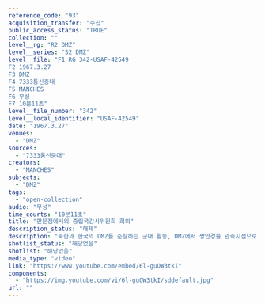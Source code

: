 ```yaml
---
reference_code: "93"
acquisition_transfer: "수집"
public_access_status: "TRUE"
collection: ""
level__rg: "R2 DMZ"
level__series: "S2 DMZ"
level__file: "F1 RG 342-USAF-42549
F2 1967.3.27
F3 DMZ 
F4 7333통신중대
F5 MANCHES
F6 무성 
F7 10분11초"
level__file_number: "342"
level__local_identifier: "USAF-42549"
date: "1967.3.27"
venues: 
  - "DMZ"
sources: 
  - "7333통신중대"
creators: 
  - "MANCHES"
subjects: 
  - "DMZ"
tags: 
  - "open-collection"
audio: "무성"
time_courts: "10분11초"
title: "판문점에서의 중립국감시위원회 회의"
description_status: "해제"
description: "북한과 한국의 DMZ를 순찰하는 군대 활동, DMZ에서 쌍안경을 관측지점으로 바라보고 있는 장면, 검문소를 지나는 차량과 근무 서는 헌병 모습이 담겨 있다."
shotlist_status: "해당없음"
shotlist: "해당없음"
media_type: "video"
link: "https://www.youtube.com/embed/6l-guOW3tkI"
components: 
  - "https://img.youtube.com/vi/6l-guOW3tkI/sddefault.jpg"
url: ""
---
```

